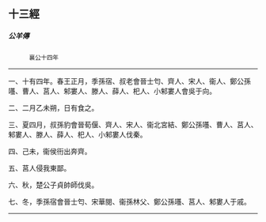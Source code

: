 

## 十三經

##### 公羊傳
　　　`襄公十四年`

* * *

一、十有四年。春王正月，季孫宿、叔老會晉士匄、齊人、宋人、衞人、鄭公孫囆、曹人、莒人、邾婁人、滕人、薛人、𣏌人、小邾婁人會吳于向。

二、二月乙未朔，日有食之。

三、夏四月，叔孫豹會晉荀偃、齊人、宋人、衞北宮結、鄭公孫囆、曹人、莒人、邾婁人、滕人、薛人、𣏌人、小邾婁人伐秦。

四、己未，衞侯衎出奔齊。

五、莒人侵我東鄙。

六、秋，楚公子貞帥師伐吳。

七、冬，季孫宿會晉士匄、宋華閱、衞孫林父、鄭公孫囆、莒人、邾婁人于戚。

* * *

